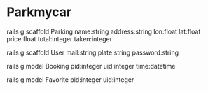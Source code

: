 # Parkmycar
rails g scaffold Parking name:string address:string lon:float lat:float price:float total:integer taken:integer

rails g scaffold User mail:string plate:string password:string

rails g model Booking pid:integer uid:integer time:datetime

rails g model Favorite pid:integer uid:integer